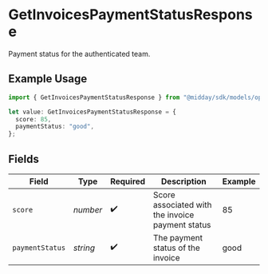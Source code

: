 # GetInvoicesPaymentStatusResponse

Payment status for the authenticated team.

## Example Usage

```typescript
import { GetInvoicesPaymentStatusResponse } from "@midday/sdk/models/operations";

let value: GetInvoicesPaymentStatusResponse = {
  score: 85,
  paymentStatus: "good",
};
```

## Fields

| Field                                            | Type                                             | Required                                         | Description                                      | Example                                          |
| ------------------------------------------------ | ------------------------------------------------ | ------------------------------------------------ | ------------------------------------------------ | ------------------------------------------------ |
| `score`                                          | *number*                                         | :heavy_check_mark:                               | Score associated with the invoice payment status | 85                                               |
| `paymentStatus`                                  | *string*                                         | :heavy_check_mark:                               | The payment status of the invoice                | good                                             |